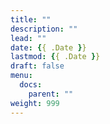 ```yaml
---
title: ""
description: ""
lead: ""
date: {{ .Date }}
lastmod: {{ .Date }}
draft: false
menu:
  docs:
    parent: ""
weight: 999
---
```

